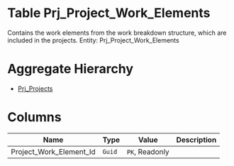 # Table Prj_Project_Work_Elements

Contains the work elements from the work breakdown structure, which are included in the projects. Entity: Prj_Project_Work_Elements

# Aggregate Hierarchy

* [Prj_Projects](Prj_Projects.md)

# Columns

| Name | Type | Value | Description |
| - | - | - | --- |
|Project_Work_Element_Id|`Guid`|`PK`, Readonly||
